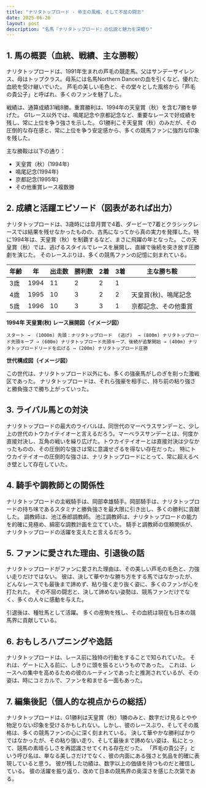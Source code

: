 ```yaml
---
title: "ナリタトップロード - 帝王の風格、そして不屈の闘志"
date: 2025-06-26
layout: post
description: "名馬『ナリタトップロード』の伝説と魅力を深堀り"
---
```


## 1. 馬の概要（血統、戦績、主な勝鞍）

ナリタトップロードは、1991年生まれの芦毛の競走馬。父はサンデーサイレンス、母はトップクラス。母系には名馬Northern Dancerの血を引くなど、優れた血統を受け継いでいた。  芦毛の美しい毛色と、その堂々とした風格から「芦毛の貴公子」と呼ばれ、多くのファンを魅了した。

戦績は、通算成績31戦8勝。重賞勝利は、1994年の天皇賞（秋）を含む7勝を挙げた。  G1レース以外では、鳴尾記念や京都記念など、重要なレースで好成績を残し、常に上位を争う強さを示した。  G1勝利こそ天皇賞（秋）のみだが、その圧倒的な存在感と、常に上位を争う安定感から、多くの競馬ファンに強烈な印象を残した。

主な勝鞍は以下の通り：

* 天皇賞（秋）(1994年)
* 鳴尾記念(1994年)
* 京都記念(1995年)
* その他重賞レース複数勝


## 2. 成績と活躍エピソード（図表があれば出力）

ナリタトップロードは、3歳時には皐月賞で4着、ダービーで7着とクラシックレースでは結果を残せなかったものの、古馬になってから真の実力を発揮した。特に1994年は、天皇賞（秋）を制覇するなど、まさに飛躍の年となった。  この天皇賞（秋）では、逃げるスタイルでレースを展開し、直線で後続を突き放す圧勝劇を演じた。  そのレースぶりは、多くの競馬ファンの記憶に刻まれている。

| 年齢 | 年 | 出走数 | 勝利数 | 2着 | 3着 | 主な勝ち鞍 |
|---|---|---|---|---|---|---|
| 3歳 | 1994 | 11 | 2 | 2 | 1 |  |
| 4歳 | 1995 | 10 | 3 | 2 | 2 | 天皇賞(秋)、鳴尾記念 |
| 5歳 | 1996 | 10 | 3 | 3 | 1 | 京都記念、その他重賞 |


**1994年 天皇賞(秋) レース展開図（イメージ図）**

```
スタート →  (1000m) 先頭：ナリタトップロード  (逃げ)  → (800m) ナリタトップロード先頭キープ → (600m) ナリタトップロード先頭キープ、後続が追撃開始 → (400m) ナリタトップロードリードを広げる → (200m) ナリタトップロード圧勝
```

**世代構成図（イメージ図）**

この世代は、ナリタトップロード以外にも、多くの強豪馬がしのぎを削った激戦区であった。  ナリタトップロードは、それら強豪を相手に、持ち前の粘り強さと勝負強さで勝ち上がっていった。


## 3. ライバル馬との対決

ナリタトップロードの最大のライバルは、同世代のマーベラスサンデーと、少し上の世代のトウカイテイオーと言えるだろう。マーベラスサンデーとは、何度か直接対決し、互角の戦いを繰り広げた。トウカイテイオーとは直接対決は少なかったものの、その圧倒的な強さは常に意識せざるを得ない存在だった。  特にトウカイテイオーの圧倒的な強さは、ナリタトップロードにとって、常に超えるべき壁として存在していた。


## 4. 騎手や調教師との関係性

ナリタトップロードの主戦騎手は、岡部幸雄騎手。岡部騎手は、ナリタトップロードの持ち味であるスタミナと勝負強さを最大限に引き出し、多くの勝利に貢献した。  調教師は、池江泰郎調教師。  池江調教師は、ナリタトップロードの能力を的確に見極め、綿密な調教計画を立てていた。  騎手と調教師の信頼関係が、ナリタトップロードの活躍を支えたと言えるだろう。


## 5. ファンに愛された理由、引退後の話

ナリタトップロードがファンに愛された理由は、その美しい芦毛の毛色と、力強い走りだけではない。  彼は、決して華やかな勝ち方をする馬ではなかったが、どんなレースでも最後まで諦めず、粘り強く走り抜く姿に、多くのファンが心を打たれた。  その不屈の闘志と、決して諦めない姿勢は、競馬ファンだけでなく、多くの人々に感動を与えた。

引退後は、種牡馬として活躍。  多くの産駒を残し、その血統は現在も日本の競馬界に貢献している。


## 6. おもしろハプニングや逸話

ナリタトップロードは、レース前に独特の行動をすることで知られていた。  それは、ゲートに入る前に、しきりに頭を振るというものであった。  これは、レースへの集中を高めるための彼のルーティンであったと推測されているが、その姿は、時にコミカルで、ファンを和ませる一面もあった。


## 7. 編集後記（個人的な視点からの総括）

ナリタトップロードは、G1勝利は天皇賞（秋）1勝のみと、数字だけ見るとやや物足りない印象を受けるかもしれない。しかし、彼のレースぶり、そしてその風格は、多くの競馬ファンの心に深く刻まれている。  決して華やかな勝利ばかりではなかったが、その粘り強い走り、そして最後まで諦めない姿は、私にとって、競馬の素晴らしさを再認識させてくれる存在だった。  「芦毛の貴公子」という呼び名は、単なる美しさだけでなく、彼の内面にある強さと気品を的確に表現していると思う。  彼が残した功績は、数字以上の価値を持つものだと確信している。  彼の活躍を振り返り、改めて日本の競馬界の奥深さを感じた次第である。
